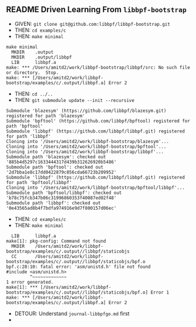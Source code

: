 ## README Driven Learning From `libbpf-bootstrap`

- GIVEN: `git clone git@github.com:libbpf/libbpf-bootstrap.git`
- THEN: `cd examples/c`
- THEN: `make minimal`
```shell
make minimal
  MKDIR    .output
  MKDIR    .output/libbpf
  LIB      libbpf.a
make: *** /Users/amitd2/work/libbpf-bootstrap/libbpf/src: No such file or directory.  Stop.
make: *** [/Users/amitd2/work/libbpf-bootstrap/examples/c/.output/libbpf.a] Error 2
```
- THEN: `cd ../..`
- THEN: `git submodule update --init --recursive`
```shell
Submodule 'blazesym' (https://github.com/libbpf/blazesym.git) registered for path 'blazesym'
Submodule 'bpftool' (https://github.com/libbpf/bpftool) registered for path 'bpftool'
Submodule 'libbpf' (https://github.com/libbpf/libbpf.git) registered for path 'libbpf'
Cloning into '/Users/amitd2/work/libbpf-bootstrap/blazesym'...
Cloning into '/Users/amitd2/work/libbpf-bootstrap/bpftool'...
Cloning into '/Users/amitd2/work/libbpf-bootstrap/libbpf'...
Submodule path 'blazesym': checked out '885b4d5297c1633444317d439b312626920b5486'
Submodule path 'bpftool': checked out '2d7bba1e8c17dd0422879c856cda66723b209952'
Submodule 'libbpf' (https://github.com/libbpf/libbpf.git) registered for path 'bpftool/libbpf'
Cloning into '/Users/amitd2/work/libbpf-bootstrap/bpftool/libbpf'...
Submodule path 'bpftool/libbpf': checked out 'b78c75fcb347b06c31996860353f40087ed02f48'
Submodule path 'libbpf': checked out '0e43565ad8b4f7bdfa974916e9d7f800157d06ec'
```
- THEN: `cd examples/c`
- THEN: `make minimal`
```shell
  LIB      libbpf.a
make[1]: pkg-config: Command not found
  MKDIR    /Users/amitd2/work/libbpf-bootstrap/examples/c/.output//libbpf/staticobjs
  CC       /Users/amitd2/work/libbpf-bootstrap/examples/c/.output//libbpf/staticobjs/bpf.o
bpf.c:28:10: fatal error: 'asm/unistd.h' file not found
#include <asm/unistd.h>
         ^~~~~~~~~~~~~~
1 error generated.
make[1]: *** [/Users/amitd2/work/libbpf-bootstrap/examples/c/.output//libbpf/staticobjs/bpf.o] Error 1
make: *** [/Users/amitd2/work/libbpf-bootstrap/examples/c/.output/libbpf.a] Error 2
```
- DETOUR: Understand `journal-libbpfgo.md` first
- 